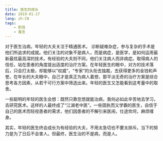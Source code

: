 ```yaml
---
title: 医生的成长
date: 2019-01-27
lang: zh-CN 
tags: 
	- 职场
	- 寓言
---
```


对于医生治病，年轻的大夫关注于精通医术。  诊断疑难杂症，参与复杂的手术是他们所追求的成就。他们关注的对象不是病人，而是病症，是医学，是如何运用最新最炫最高深的技术。有经验的大夫则不同，他们关注病人而非病症。取得病人的信任，站在患者的角度提出适度的治疗方案。在年轻医生的眼中，对方的技术落后，只会打太极，却能够以“权威”，“专家”的头衔去独裁，去获得更多的金钱和声誉。在年长的大夫眼中，自己才是真正为病人着想，那平淡无奇的治疗方案是综合思考各方因素，从若干可行方案中筛选出来。年轻的医生又怎能看到这考量中的取舍。

一些聪明的年轻的医生会想：既然只靠忽悠就能治病，我何必如此辛苦地去学习，去研究医术。这样的人最终成了“江湖老中医”。一些固执而又学霸的医生，自信于自己的医术而轻视患者的需求，他们因患者的不解引来医闹，仕途坎坷，麻烦缠身。

其实，年轻的医生终会成长为有经验的大夫，不用太急切也不要太排斥。当下的努力是为了日后不会害人。但最终，医生治的不是病，而是人。